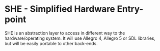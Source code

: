 # SHE - Simplified Hardware Entry-point

SHE is an abstraction layer to access in different way to the
hardware/operating system. It will use Allegro 4, Allegro 5 or SDL
libraries, but will be easily portable to other back-ends.

